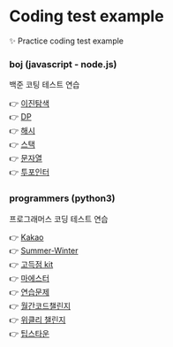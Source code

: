 # Coding test example
✨ Practice coding test example

### boj (javascript - node.js)
백준 코팅 테스트 연습

👉 [이진탐색](https://github.com/ktmihs/CodingTest/tree/main/boj/binary_search) <br/> 
👉 [DP](https://github.com/ktmihs/CodingTest/tree/main/boj/dp) <br/> 
👉 [해시](https://github.com/ktmihs/CodingTest/tree/main/boj/hash) <br/> 
👉 [스택](https://github.com/ktmihs/CodingTest/tree/main/boj/stack) <br/> 
👉 [문자열](https://github.com/ktmihs/CodingTest/tree/main/boj/string) <br/> 
👉 [투포인터](https://github.com/ktmihs/CodingTest/tree/main/boj/two_pointer) <br/> 

### programmers (python3)
프로그래머스 코딩 테스트 연습

👉 [Kakao](https://github.com/ktmihs/CodingTest/tree/main/programmers/Kakao) <br/> 
👉 [Summer-Winter](https://github.com/ktmihs/CodingTest/tree/main/programmers/Summer-Winter) <br/> 
👉 [고득점 kit](https://github.com/ktmihs/CodingTest/tree/main/programmers/%EA%B3%A0%EB%93%9D%EC%A0%90%20Kit) <br/>
👉 [마에스터](https://github.com/ktmihs/CodingTest/tree/main/programmers/%EB%A7%88%EC%97%90%EC%8A%A4%ED%84%B0) <br/>
👉 [연습문제](https://github.com/ktmihs/CodingTest/tree/main/programmers/%EC%97%B0%EC%8A%B5%EB%AC%B8%EC%A0%9C) <br/>
👉 [월간코드챌린지](https://github.com/ktmihs/CodingTest/tree/main/programmers/%EC%9B%94%EA%B0%84%EC%BD%94%EB%93%9C%EC%B1%8C%EB%A6%B0%EC%A7%80) <br/>
👉 [위클리 챌린지](https://github.com/ktmihs/CodingTest/tree/main/programmers/%EC%9C%84%ED%81%B4%EB%A6%AC%20%EC%B1%8C%EB%A6%B0%EC%A7%80) <br/>
👉 [팁스타운](https://github.com/ktmihs/CodingTest/tree/main/programmers/%ED%8C%81%EC%8A%A4%ED%83%80%EC%9A%B4) <br/>
